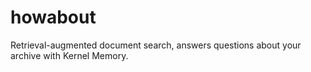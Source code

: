 # howabout
Retrieval-augmented document search, answers questions about your archive with Kernel Memory.
